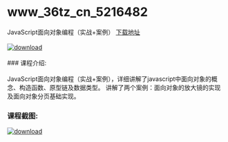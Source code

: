 # www_36tz_cn_5216482
JavaScript面向对象编程（实战+案例）
[下载地址](http://www.36tz.cn/article/5216482 "下载地址")
<br/></br>[![download](http://36tz.cn/muke_img/2020_11_1-115-300x222.png "下载地址")](http://www.36tz.cn/article/5216482 "下载地址")
<br/></br>### 课程介绍:<br/></br>JavaScript面向对象编程（实战+案例），详细讲解了javascript中面向对象的概念、构造函数、原型链及数据类型。
讲解了两个案例：面向对象的放大镜的实现及面向对象分页基础实现。

### 课程截图:
[![download](http://36tz.cn/muke_img/2020_11_2-116.png "下载地址")](http://www.36tz.cn/article/5216482 "下载地址")
